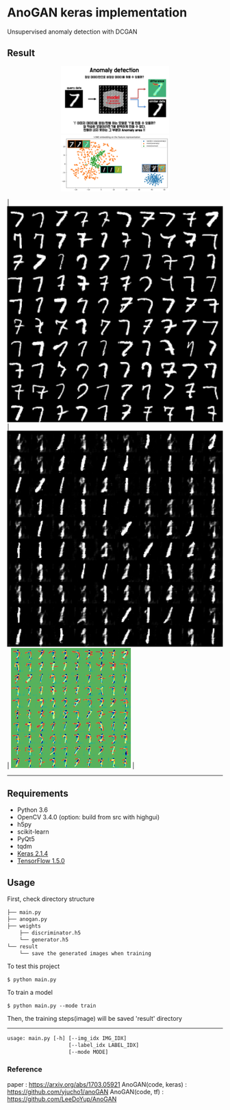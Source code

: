 # AnoGAN keras implementation

Unsupervised anomaly detection with DCGAN

## Result


<center><img src="./image/overview.png" width=50% height=50%></center>

<center><img src="./image/tsne.png" width=50% height=50%></center>

| ![query](./result_latent_10/result_query_7.png) | ![similar](./result_latent_10/result_pred_7.png) | ![diff](./result_latent_10/result_diff_7.png) |

-----

## Requirements

- Python 3.6
- OpenCV 3.4.0 (option: build from src with highgui)
- h5py
- scikit-learn
- PyQt5
- tqdm
- [Keras 2.1.4](https://github.com/fchollet/keras)
- [TensorFlow 1.5.0](https://github.com/tensorflow/tensorflow)

## Usage  

First, check directory structure

    ├── main.py
    ├── anogan.py 
    ├── weights
        ├── discriminator.h5
        └── generator.h5
    └── result
        └── save the generated images when training

To test this project

    $ python main.py


To train a model

    $ python main.py --mode train

Then, the training steps(image) will be saved 'result' directory


-----------

    usage: main.py [-h] [--img_idx IMG_IDX] 
                        [--label_idx LABEL_IDX] 
                        [--mode MODE]


### Reference
paper : https://arxiv.org/abs/1703.05921
AnoGAN(code, keras) : https://github.com/yjucho1/anoGAN
AnoGAN(code, tf) : https://github.com/LeeDoYup/AnoGAN